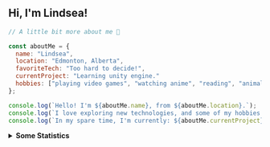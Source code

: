 <h2> Hi, I'm Lindsea! </h2>

```javascript
// A little bit more about me 👋

const aboutMe = {
  name: "Lindsea",
  location: "Edmonton, Alberta",
  favoriteTech: "Too hard to decide!",
  currentProject: "Learning unity engine."
  hobbies: ["playing video games", "watching anime", "reading", "animals", "cooking"]
};

console.log(`Hello! I'm ${aboutMe.name}, from ${aboutMe.location}.`);
console.log(`I love exploring new technologies, and some of my hobbies include ${aboutMe.hobbies.slice(0, -1).join(", ")}, and ${aboutMe.hobbies.slice(-1)}.`);
console.log(`In my spare time, I'm currently: ${aboutMe.currentProject} Let's connect and build something amazing!`);
```
  
<details>
<summary><b>Some Statistics</b></summary>
<div>
<img src='https://github-readme-stats.vercel.app/api?username=LindseaMartin&show_icons=true&theme=algolia&count_private=true&line_height=40'/>
<img src='https://github-readme-streak-stats.herokuapp.com/?user=LindseaMartin&theme=algolia'/>  
</div>
</details>
  
